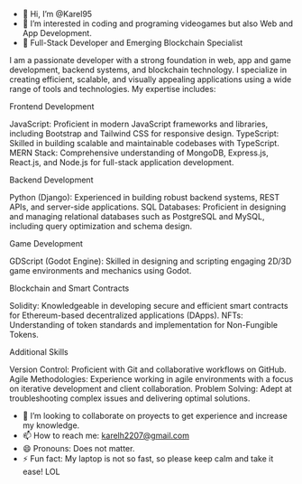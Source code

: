- 👋 Hi, I’m @Karel95
- 👀 I’m interested in coding and programing videogames but also Web and App Development. 
- 🌱 Full-Stack Developer and Emerging Blockchain Specialist

I am a passionate developer with a strong foundation in web, app and game development, backend systems, and blockchain technology. I specialize in creating efficient, scalable, and visually appealing applications using a wide range of tools and technologies. My expertise includes:

Frontend Development

JavaScript: Proficient in modern JavaScript frameworks and libraries, including Bootstrap and Tailwind CSS for responsive design.
TypeScript: Skilled in building scalable and maintainable codebases with TypeScript.
MERN Stack: Comprehensive understanding of MongoDB, Express.js, React.js, and Node.js for full-stack application development.

Backend Development

Python (Django): Experienced in building robust backend systems, REST APIs, and server-side applications.
SQL Databases: Proficient in designing and managing relational databases such as PostgreSQL and MySQL, including query optimization and schema design.

Game Development

GDScript (Godot Engine): Skilled in designing and scripting engaging 2D/3D game environments and mechanics using Godot.

Blockchain and Smart Contracts

Solidity: Knowledgeable in developing secure and efficient smart contracts for Ethereum-based decentralized applications (DApps).
NFTs: Understanding of token standards and implementation for Non-Fungible Tokens.

Additional Skills

Version Control: Proficient with Git and collaborative workflows on GitHub.
Agile Methodologies: Experience working in agile environments with a focus on iterative development and client collaboration.
Problem Solving: Adept at troubleshooting complex issues and delivering optimal solutions.

- 💞️ I’m looking to collaborate on proyects to get experience and increase my knowledge.
- 📫 How to reach me: karelh2207@gmail.com
- 😄 Pronouns: Does not matter.
- ⚡ Fun fact: My laptop is not so fast, so please keep calm and take it ease! LOL

<!---
Karel95/Karel95 is a ✨ special ✨ repository because its `README.md` (this file) appears on your GitHub profile.
You can click the Preview link to take a look at your changes.
--->
